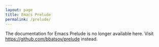 ```yaml
---
layout: page
title: Emacs Prelude
permalink: /prelude/
---
```


The documentation for Emacs Prelude is no longer available here. Visit
<https://github.com/bbatsov/prelude> instead.
